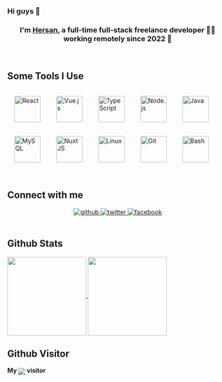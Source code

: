 ### Hi guys 👋

### <div align="center">I'm [Hersan](https://github.com/HersanKuang/HersanKuang), a full-time full-stack freelance developer 👨‍💻 working remotely since 2022 🚀</div>  
  

<br/>  


## Some Tools I Use

<div>
<img style="margin: 16px" src="https://profilinator.rishav.dev/skills-assets/react-original-wordmark.svg" alt="React" height="60" />  
<img style="margin: 16px" src="https://profilinator.rishav.dev/skills-assets/vuejs-original-wordmark.svg" alt="Vue.js" height="60" />  
<img style="margin: 16px" src="https://profilinator.rishav.dev/skills-assets/typescript-original.svg" alt="TypeScript" height="60" />  
<img style="margin: 16px" src="https://profilinator.rishav.dev/skills-assets/nodejs-original-wordmark.svg" alt="Node.js" height="60" />  
<img style="margin: 16px" src="https://profilinator.rishav.dev/skills-assets/java-original-wordmark.svg" alt="Java" height="60" />  
<img style="margin: 16px" src="https://profilinator.rishav.dev/skills-assets/mysql-original-wordmark.svg" alt="MySQL" height="60" />  
<img style="margin: 16px" src="https://profilinator.rishav.dev/skills-assets/nuxt.png" alt="Nuxt JS" height="60" />
<img style="margin: 16px" src="https://profilinator.rishav.dev/skills-assets/linux-original.svg" alt="Linux" height="60" />  
<img style="margin: 16px" src="https://profilinator.rishav.dev/skills-assets/git-scm-icon.svg" alt="Git" height="60" />  
<img style="margin: 16px" src="https://profilinator.rishav.dev/skills-assets/gnu_bash-icon.svg" alt="Bash" height="60" />
</div>

<br/>  


## Connect with me  
<div align="center">
<a href="https://github.com/HersanKuang" target="_blank">
<img src=https://img.shields.io/badge/github-%2324292e.svg?&style=for-the-badge&logo=github&logoColor=white alt=github style="margin-bottom: 5px;" />
</a>
<a href="https://twitter.com/Kuanghexian" target="_blank">
<img src=https://img.shields.io/badge/twitter-%2300acee.svg?&style=for-the-badge&logo=twitter&logoColor=white alt=twitter style="margin-bottom: 5px;" />
</a>
<a href="https://www.facebook.com/hersanfackbook" target="_blank">
<img src=https://img.shields.io/badge/facebook-%232E87FB.svg?&style=for-the-badge&logo=facebook&logoColor=white alt=facebook style="margin-bottom: 5px;" />
</a>  
</div>  
  

<br/>  

## Github Stats  
<a href="https://github.com/HersanKuang">
  <img height="180px" align="center" src="https://github-readme-stats.vercel.app/api?username=HersanKuang&show_icons=true&theme=tokyonight" />
</a>
<a href="https://github.com/HersanKuang">
  <img height="180px" align="center" src="https://github-readme-stats.vercel.app/api/top-langs/?username=HersanKuang&layout=compact&line_height=21&text_color=000&icon_color=000&bg_color=0,ea6161,ffc64d,fffc4d,52fa5a&theme=graywhite" />
</a>

<br/>

## Github Visitor
<div>
  <strong>My </strong><img align="center" src="https://profile-counter.glitch.me/HersanKuang/count.svg" /><strong> visitor</strong>
</div>
<br/>
